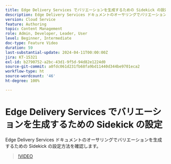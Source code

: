 ```yaml
---
title: Edge Delivery Services でバリエーションを生成するための Sidekick の設定
description: Edge Delivery Services ドキュメントのオーサリングでバリエーションを生成するための Sidekick の設定方法を確認します。
version: Cloud Service
feature: Authoring
topic: Content Management
role: Admin, Developer, Leader, User
level: Beginner, Intermediate
doc-type: Feature Video
duration: 59
last-substantial-update: 2024-04-11T00:00:00Z
jira: KT-15321
exl-id: b2790752-a2bc-43d1-9f5d-94d82e1224d0
source-git-commit: a0fdc061d231fb68fa9bd11440d344be9701eca2
workflow-type: ht
source-wordcount: '46'
ht-degree: 100%

---
```


# Edge Delivery Services でバリエーションを生成するための Sidekick の設定

Edge Delivery Services ドキュメントのオーサリングでバリエーションを生成するための Sidekick の設定方法を確認します。

>[!VIDEO](https://video.tv.adobe.com/v/3428306/?learn=on)

